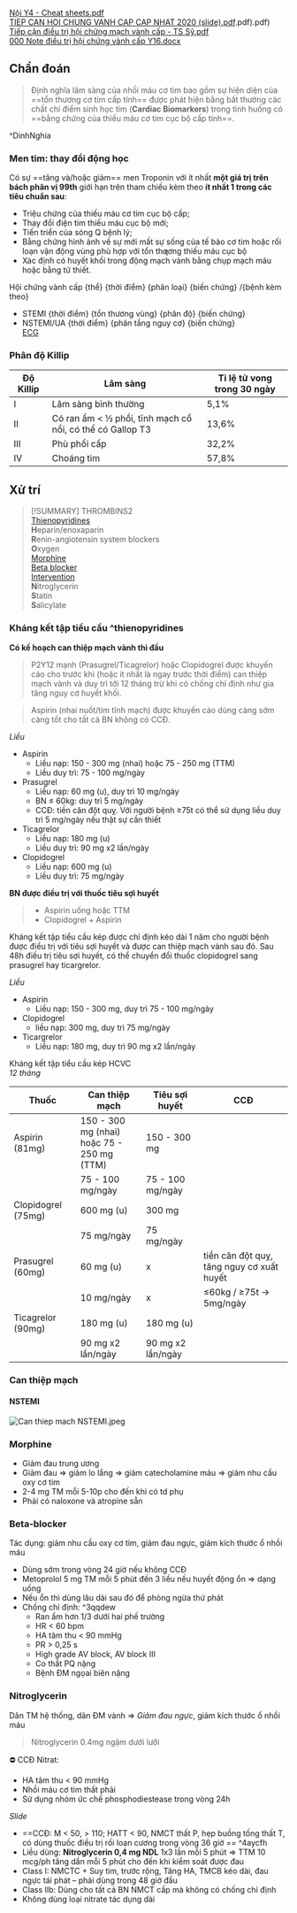 [Nội Y4 - Cheat sheets.pdf](file://D:OneDrive%20-%20UMPTOT%20NGHIEPNoi%20tong%20quatN%E1%BB%99i%20Y4%20-%20Cheat%20sheets.pdf)  
[TIEP CAN HOI CHUNG VANH CAP CAP NHAT 2020 (slide).pdf](slide).pdf).pdf)  
[Tiếp cận điều trị hội chứng mạch vành cấp - TS Sỹ.pdf](file://D:OneDrive%20-%20UMPTOT%20NGHIEPNoi%20tong%20quatTrai%20TIM%20MACH000%20Ti%E1%BA%BFp%20c%E1%BA%ADn%20%C4%91i%E1%BB%81u%20tr%E1%BB%8B%20h%E1%BB%99i%20ch%E1%BB%A9ng%20m%E1%BA%A1ch%20v%C3%A0nh%20c%E1%BA%A5p%20-%20TS%20S%E1%BB%B9.pdf)  
[000 Note điều trị hội chứng vành cấp Y16.docx](file:///D:/OneDrive%20-%20UMP/TOT%20NGHIEP/Noi%20tong%20quat/Trai%20TIM%20MACH/000%20Note%20%C4%91i%E1%BB%81u%20tr%E1%BB%8B%20h%E1%BB%99i%20ch%E1%BB%A9ng%20v%C3%A0nh%20c%E1%BA%A5p%20Y16.docx.md)  
  
  
## Chẩn đoán  
> Định nghĩa lâm sàng của nhồi máu cơ tim bao gồm sự hiện diện của ==tổn thương cơ tim cấp tính== được phát hiện bằng bất thường các chất chỉ điểm sinh học tim (**Cardiac Biomarkers**) trong tình huống có ==bằng chứng của thiếu máu cơ tim cục bộ cấp tính==.  
  
^DinhNghia  
  
### Men tim: thay đổi động học  
Có sự ==tăng và/hoặc giảm== men Troponin với ít nhất **một giá trị trên bách phân vị 99th** giới hạn trên tham chiếu kèm theo **ít nhất 1 trong các tiêu chuẩn sau**:  
- Triệu chứng của thiếu máu cơ tim cục bộ cấp;  
- Thay đổi điện tim thiếu máu cục bộ mới;  
- Tiến triển của sóng Q bệnh lý;  
- Bằng chứng hình ảnh về sự mới mất sự sống của tế bào cơ tim hoặc rối loạn vận động vùng phù hợp với tổn thƣơng thiếu máu cục bộ  
- Xác định có huyết khối trong động mạch vành bằng chụp mạch máu hoặc bằng tử thiết.  
  
  
Hội chứng vành cấp {thể} {thời điểm} {phân loại} {biến chứng} /{bệnh kèm theo}  
- STEMI {thời điểm} {tổn thương vùng} {phân độ} {biến chứng}  
- NSTEMI/UA {thời điểm} {phân tầng nguy cơ} {biến chứng}  
[ECG](./ECG.md)  
  
### Phân độ Killip  
  
| Độ Killip | Lâm sàng                                                  | Tỉ lệ tử vong trong 30 ngày |  
|-----------|-----------------------------------------------------------|-----------------------------|  
| I         | Lâm sàng bình thường                                      | 5,1%                        |  
| II        | Có ran ẩm < ½ phổi, tĩnh mạch cổ nổi, có thể có Gallop T3 | 13,6%                       |  
| III       | Phù phổi cấp                                              | 32,2%                       |  
| IV        | Choáng tim                                                | 57,8%                       |  
  
## Xử trí  
  
  
> [!SUMMARY] THROMBINS2  
> [Thienopyridines](H%E1%BB%99i%20ch%E1%BB%A9ng%20v%C3%A0nh%20c%E1%BA%A5p.md#Kháng%20kết%20tập%20tiểu%20cầu%20thienopyridines)  
> **H**eparin/enoxaparin  
> **R**enin-angiotensin system blockers  
> **O**xygen  
> [Morphine](H%E1%BB%99i%20ch%E1%BB%A9ng%20v%C3%A0nh%20c%E1%BA%A5p.md#Morphine)  
> [Beta blocker](H%E1%BB%99i%20ch%E1%BB%A9ng%20v%C3%A0nh%20c%E1%BA%A5p.md#Beta-blocker)  
> [Intervention](H%E1%BB%99i%20ch%E1%BB%A9ng%20v%C3%A0nh%20c%E1%BA%A5p.md#Can%20thiệp%20mạch)  
> **N**itroglycerin  
> **S**tatin  
> **S**alicylate  
  
  
### Kháng kết tập tiểu cầu ^thienopyridines  
**Có kế hoạch can thiệp mạch vành thì đầu**  
> P2Y12 mạnh (Prasugrel/Ticagrelor) hoặc Clopidogrel được khuyến cáo cho trước khi (hoặc ít nhất là ngay trước thời điểm) can thiệp mạch vành và duy trì tới 12 tháng trừ khi có chống chỉ định như gia tăng nguy cơ huyết khối.  
  
> Aspirin (nhai nuốt/tim tĩnh mạch) được khuyến cáo dùng càng sớm càng tốt cho tất cả BN không có CCĐ.  
  
*Liều*  
- Aspirin  
	- Liều nạp: 150 - 300 mg (nhai) hoặc 75 - 250 mg (TTM)  
	- Liều duy trì: 75 - 100 mg/ngày  
- Prasugrel  
	- Liều nạp: 60 mg (u), duy trì 10 mg/ngày  
	- BN ≤ 60kg: duy trì 5 mg/ngày  
	- CCĐ: tiền căn đột quỵ. Với người bệnh ≥75t có thể sử dụng liều duy trì 5 mg/ngày nếu thật sự cần thiết  
- Ticagrelor  
	- Liều nạp: 180 mg (u)  
	- Liều duy trì: 90 mg x2 lần/ngày  
- Clopidogrel  
	- Liều nạp: 600 mg (u)  
	- Liều duy trì: 75 mg/ngày  
  
**BN được điều trị với thuốc tiêu sợi huyết**  
> - Aspirin uống hoặc TTM  
> - Clopidogrel + Aspirin  
  
Kháng kết tập tiểu cầu kép được chỉ định kéo dài 1 năm cho người bệnh được điều trị với tiêu sợi huyết và được can thiệp mạch vành sau đó. Sau 48h điều trị tiêu sợi huyết, có thể chuyển đổi thuốc clopidogrel sang prasugrel hay ticargrelor.  
  
*Liều*  
- Aspirin  
	- Liều nạp: 150 - 300 mg, duy trì 75 - 100 mg/ngày  
- Clopidogrel  
	- liều nạp: 300 mg, duy trì 75 mg/ngày  
- Ticargrelor  
	- Liều nạp: 180 mg, duy trì 90 mg x2 lần/ngày  
  
Kháng kết tập tiểu cầu kép HCVC  
*12 tháng*  
  
| Thuốc              | Can thiệp mạch                                  | Tiêu sợi huyết    | CCĐ                                       |  
| ------------------ | ----------------------------------------------- | ----------------- | ----------------------------------------- |  
| Aspirin (81mg)     | 150 - 300 mg (nhai) </br>hoặc 75 - 250 mg (TTM) | 150 - 300 mg      |                                           |  
|                    | 75 - 100 mg/ngày                                | 75 - 100 mg/ngày  |                                           |  
| Clopidogrel (75mg) | 600 mg (u)                                      | 300 mg            |                                           |  
|                    | 75 mg/ngày                                      | 75 mg/ngày        |                                           |  
| Prasugrel (60mg)   | 60 mg (u)                                       | x                 | tiền căn đột quỵ, tăng nguy cơ xuất huyết |   
|                    | 10 mg/ngày                                      | x                 | ≤60kg / ≥75t -> 5mg/ngày                  |  
| Ticagrelor (90mg)  | 180 mg (u)                                      | 180 mg (u)        |                                           |  
|                    | 90 mg x2 lần/ngày                               | 90 mg x2 lần/ngày |                                           |  
  
### Can thiệp mạch  
  
#### NSTEMI  
![Can thiep mach NSTEMI.jpeg](./200%20Files/image/image/Can%20thiep%20mach%20NSTEMI.jpeg)  
  
  
  
### Morphine  
- Giảm đau trung ương  
- Giảm đau => giảm lo lắng => giảm catecholamine máu => giảm nhu cầu oxy cơ tim  
- 2-4 mg TM mỗi 5-10p cho đến khi có td phụ  
- Phải có naloxone và atropine sẵn  
  
### Beta-blocker  
Tác dụng: giảm nhu cầu oxy cơ tim, giảm đau ngực, giảm kích thước ổ nhồi    
máu    
- Dùng sớm trong vòng 24 giờ nếu không CCĐ    
- Metoprolol 5 mg TM mỗi 5 phút đến 3 liều nếu huyết động ổn => dạng uống    
- Nếu ổn thì dùng lâu dài sau đó để phòng ngừa thứ phát    
- Chống chỉ định:  ^3qqdew  
	- Ran ẩm hơn 1/3 dưới hai phế trường    
	- HR < 60 bpm    
	- HA tâm thu < 90 mmHg    
	- PR > 0,25 s    
	- High grade AV block, AV block III    
	- Co thắt PQ nặng    
	- Bệnh ĐM ngọai biên nặng  
  
### Nitroglycerin  
Dãn TM hệ thống, dãn ĐM vành => *Giảm đau ngực*, giảm kích thước ổ nhồi máu  
> Nitroglycerin 0.4mg ngậm dưới lưỡi  
  
⛔ CCĐ Nitrat:  
- HA tâm thu < 90 mmHg  
- Nhồi máu cơ tim thất phải  
- Sử dụng nhóm ức chế phosphodiestease trong vòng 24h  
  
*Slide*  
  
- ==CCĐ: M < 50, > 110; HATT < 90, NMCT thất P, hẹp buồng tống thất T, có dùng thuốc điều trị rối loạn cương trong vòng 36 giờ  == ^4aycfh  
- Liều dùng: **Nitroglycerin 0,4 mg NDL** 1x3 lần mỗi 5 phút => TTM 10 mcg/ph tăng dần mỗi 5 phút cho đến khi kiểm soát được đau    
- Class I: NMCTC + Suy tim, trước rộng, Tăng HA, TMCB kéo dài, đau ngực tái phát – phải dùng trong 48 giờ đầu    
- Class IIb: Dùng cho tất cả BN NMCT cấp mà không có chống chỉ định    
- Không dùng loại nitrate tác dụng dài  
  
